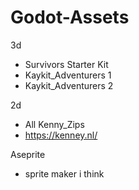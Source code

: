 # Godot-Assets
3d
- Survivors Starter Kit
- Kaykit_Adventurers 1
- Kaykit_Adventurers 2

2d
- All Kenny_Zips
- https://kenney.nl/

Aseprite
- sprite maker i think
